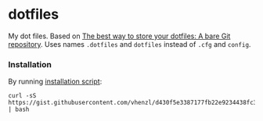 # dotfiles

My dot files. Based on [The best way to store your dotfiles: A bare Git repository](https://www.atlassian.com/git/tutorials/dotfiles). Uses names `.dotfiles` and `dotfiles` instead of `.cfg` and `config`.

### Installation

By running [installation script](https://gist.github.com/vhenzl/d430f5e3387177fb22e9234438fc33d1):

```
curl -sS https://gist.githubusercontent.com/vhenzl/d430f5e3387177fb22e9234438fc33d1/raw/0591a3573563960599eaa4e5a2ee7680ff585771/dotfiles | bash
```

